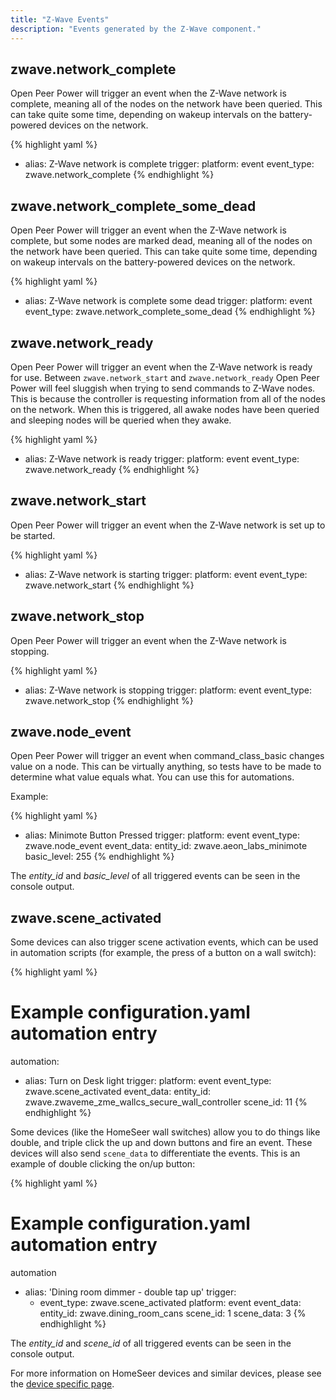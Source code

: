 ```yaml
---
title: "Z-Wave Events"
description: "Events generated by the Z-Wave component."
---
```


## zwave.network_complete

Open Peer Power will trigger an event when the Z-Wave network is complete, meaning all of the nodes on the network have been queried. This can take quite some time, depending on wakeup intervals on the battery-powered devices on the network.

{% highlight yaml %}
 - alias: Z-Wave network is complete
   trigger:
     platform: event
     event_type: zwave.network_complete
{% endhighlight %}

## zwave.network_complete_some_dead

Open Peer Power will trigger an event when the Z-Wave network is complete, but some nodes are marked dead, meaning all of the nodes on the network have been queried. This can take quite some time, depending on wakeup intervals on the battery-powered devices on the network.

{% highlight yaml %}
 - alias: Z-Wave network is complete some dead
   trigger:
     platform: event
     event_type: zwave.network_complete_some_dead
{% endhighlight %}

## zwave.network_ready

Open Peer Power will trigger an event when the Z-Wave network is ready for use. Between `zwave.network_start` and `zwave.network_ready` Open Peer Power will feel sluggish when trying to send commands to Z-Wave nodes. This is because the controller is requesting information from all of the nodes on the network. When this is triggered, all awake nodes have been queried and sleeping nodes will be queried when they awake.

{% highlight yaml %}
 - alias: Z-Wave network is ready
   trigger:
     platform: event
     event_type: zwave.network_ready
{% endhighlight %}

## zwave.network_start

Open Peer Power will trigger an event when the Z-Wave network is set up to be started.

{% highlight yaml %}
 - alias: Z-Wave network is starting
   trigger:
     platform: event
     event_type: zwave.network_start
{% endhighlight %}

## zwave.network_stop

Open Peer Power will trigger an event when the Z-Wave network is stopping.

{% highlight yaml %}
 - alias: Z-Wave network is stopping
   trigger:
     platform: event
     event_type: zwave.network_stop
{% endhighlight %}

## zwave.node_event
Open Peer Power will trigger an event when command_class_basic changes value on a node. This can be virtually anything, so tests have to be made to determine what value equals what. You can use this for automations.

Example:

{% highlight yaml %}
 - alias: Minimote Button Pressed
   trigger:
     platform: event
     event_type: zwave.node_event
     event_data:
       entity_id: zwave.aeon_labs_minimote
       basic_level: 255
{% endhighlight %}

The *entity_id* and *basic_level* of all triggered events can be seen in the console output.

## zwave.scene_activated

Some devices can also trigger scene activation events, which can be used in automation scripts (for example, the press of a button on a wall switch):

{% highlight yaml %}
# Example configuration.yaml automation entry
automation:
  - alias: Turn on Desk light
    trigger:
      platform: event
      event_type: zwave.scene_activated
      event_data:
        entity_id: zwave.zwaveme_zme_wallcs_secure_wall_controller
        scene_id: 11
{% endhighlight %}

Some devices (like the HomeSeer wall switches) allow you to do things like double, and triple click the up and down buttons and fire an event.  These devices will also send `scene_data` to differentiate the events.  This is an example of double clicking the on/up button:

{% highlight yaml %}
# Example configuration.yaml automation entry
automation
  - alias: 'Dining room dimmer - double tap up'
    trigger:
      - event_type: zwave.scene_activated
        platform: event
        event_data:
          entity_id: zwave.dining_room_cans
          scene_id: 1
          scene_data: 3
{% endhighlight %}

The *entity_id* and *scene_id* of all triggered events can be seen in the console output.

For more information on HomeSeer devices and similar devices, please see the [device specific page](/docs/z-wave/device-specific/#homeseer-switches).
